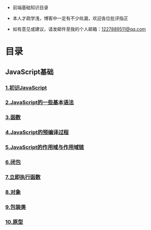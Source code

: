 - 前端基础知识目录

- 本人才疏学浅，博客中一定有不少纰漏，欢迎各位批评指正

- 如有意见或建议，请发邮件至我的个人邮箱：1227889511@qq.com







# 目录


## JavaScript基础

### [1.初识JavaScript](https://github.com/iClassic-Live/Blog/wiki/初识JavaScript)
### [2.JavaScript的一些基本语法](https://github.com/iClassic-Live/Blog/wiki/JavaScript的一些基本语法)
### [3.函数](https://github.com/iClassic-Live/Blog/wiki/函数)
### [4.JavaScript的预编译过程](https://github.com/iClassic-Live/Blog/wiki/JavaScript的预编译过程)
### [5.JavaScript的作用域与作用域链](https://github.com/iClassic-Live/Blog/wiki/JavaScript的作用域与作用域链)
### [6.闭包](https://github.com/iClassic-Live/Blog/wiki/闭包)
### [7.立即执行函数](https://github.com/iClassic-Live/Blog/wiki/立即执行函数)
### [8.对象](https://github.com/iClassic-Live/Blog/wiki/对象)
### [9.包装类](https://github.com/iClassic-Live/Blog/wiki/包装类)
### [10.原型](https://github.com/iClassic-Live/Blog/wiki/原型)
